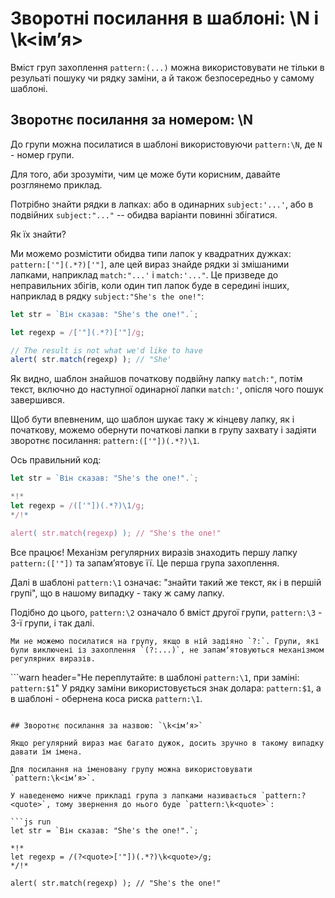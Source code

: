 # Зворотні посилання в шаблоні: \N і \k<ім’я>

Вміст груп захоплення `pattern:(...)` можна використовувати не тільки в резульаті пошуку чи рядку заміни, а й також безпосередньо у самому шаблоні.

## Зворотнє посилання за номером: \N

До групи можна посилатися в шаблоні використовуючи `pattern:\N`, де `N` - номер групи.

Для того, аби зрозуміти, чим це може бути корисним, давайте розглянемо приклад.

Потрібно знайти рядки в лапках: або в одинарних `subject:'...'`, або в подвійних `subject:"..."` -- обидва варіанти повинні збігатися.

Як їх знайти?

Ми можемо розмістити обидва типи лапок у квадратних дужках: `pattern:['"](.*?)['"]`, але цей вираз знайде рядки зі змішаними лапками, наприклад `match:"...'` і `match:'..."`. Це призведе до неправильних збігів, коли один тип лапок буде в середині інших, наприклад в рядку `subject:"She's the one!"`:

```js run
let str = `Він сказав: "She's the one!".`;

let regexp = /['"](.*?)['"]/g;

// The result is not what we'd like to have
alert( str.match(regexp) ); // "She'
```

Як видно, шаблон знайшов початкову подвійну лапку `match:"`, потім текст, включно до наступної одинарної лапки `match:'`, опісля чого пошук завершився.

Щоб бути впевненим, що шаблон шукає таку ж кінцеву лапку, як і початкову, можемо обернути початкові лапки в групу захвату і задіяти зворотнє посилання: `pattern:(['"])(.*?)\1`.

Ось правильний код:

```js run
let str = `Він сказав: "She's the one!".`;

*!*
let regexp = /(['"])(.*?)\1/g;
*/!*

alert( str.match(regexp) ); // "She's the one!"
```

Все працює! Механізм регулярних виразів знаходить першу лапку `pattern:(['"])` та запамʼятовує її. Це перша група захоплення.

Далі в шаблоні `pattern:\1` означає: "знайти такий же текст, як і в першій групі", що в нашому випадку - таку ж саму лапку.

Подібно до цього, `pattern:\2` означало б вміст другої групи, `pattern:\3` - 3-ї групи, і так далі.

```smart
Ми не можемо посилатися на групу, якщо в ній задіяно `?:`. Групи, які були виключені із захоплення `(?:...)`, не запамʼятовуються механізмом регулярних виразів.
```

```warn header="Не переплутайте: в шаблоні `pattern:\1`, при заміні: `pattern:$1`"
У рядку заміни використовується знак долара: `pattern:$1`, а в шаблоні - обернена коса риска `pattern:\1`.
```

## Зворотнє посилання за назвою: `\k<імʼя>`

Якщо регулярний вираз має багато дужок, досить зручно в такому випадку давати їм імена.

Для посилання на іменовану групу можна використовувати `pattern:\k<імʼя>`.

У наведенемо нижче прикладі група з лапками називається `pattern:?<quote>`, тому звернення до нього буде `pattern:\k<quote>`:

```js run
let str = `Він сказав: "She's the one!".`;

*!*
let regexp = /(?<quote>['"])(.*?)\k<quote>/g;
*/!*

alert( str.match(regexp) ); // "She's the one!"
```
